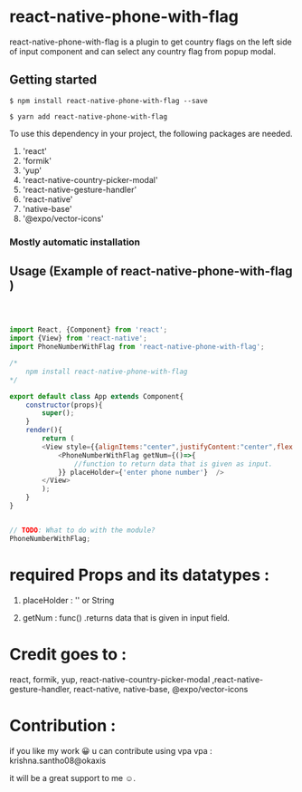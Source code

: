 # react-native-phone-with-flag
react-native-phone-with-flag is a plugin to get country flags on the left side of input component and can select any country flag from popup modal. 

## Getting started

`$ npm install react-native-phone-with-flag --save`

`$ yarn add react-native-phone-with-flag`

To use this dependency in your project, the following packages are needed. 
1. 'react'
2. 'formik'
3. 'yup'
4. 'react-native-country-picker-modal'
2. 'react-native-gesture-handler'
3. 'react-native'
5. 'native-base'
4. '@expo/vector-icons'

### Mostly automatic installation


## Usage (Example of react-native-phone-with-flag )
```javascript



import React, {Component} from 'react';
import {View} from 'react-native'; 
import PhoneNumberWithFlag from 'react-native-phone-with-flag';

/*
    npm install react-native-phone-with-flag
*/

export default class App extends Component{
    constructor(props){
        super();
    }
    render(){
        return (
        <View style={{alignItems:"center",justifyContent:"center",flex:1}}>
            <PhoneNumberWithFlag getNum={()=>{
                //function to return data that is given as input.
            }} placeHolder={'enter phone number'}  />
        </View>
        );
    }
}


// TODO: What to do with the module?
PhoneNumberWithFlag;
```

# required Props and its datatypes :

1. placeHolder  : '' or String

2. getNum       : func() 
                        .returns data that is given in input field.

# Credit goes to : 

react, formik, yup, react-native-country-picker-modal ,react-native-gesture-handler, react-native, native-base, @expo/vector-icons

# Contribution :

if you like my work 😀 u can contribute using vpa
vpa : krishna.santho08@okaxis

it will be a great support to me ☺.

